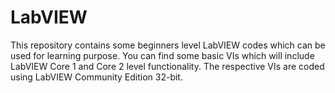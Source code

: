# LabVIEW
This repository contains some beginners level LabVIEW codes which can be used for learning purpose.
You can find some basic VIs which will include LabVIEW Core 1 and Core 2 level functionality.
The respective VIs are coded using LabVIEW Community Edition 32-bit.
